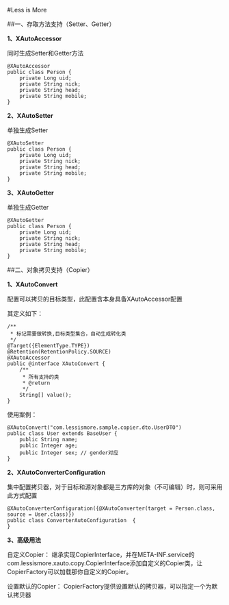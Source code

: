 #Less is More

##一、存取方法支持（Setter、Getter）

**1、XAutoAccessor**

同时生成Setter和Getter方法
```
@XAutoAccessor
public class Person {
    private Long uid;
    private String nick;
    private String head;
    private String mobile;
}

```

**2、XAutoSetter**

单独生成Setter
```
@XAutoSetter
public class Person {
    private Long uid;
    private String nick;
    private String head;
    private String mobile;
}

```

**3、XAutoGetter**

单独生成Getter
```
@XAutoGetter
public class Person {
    private Long uid;
    private String nick;
    private String head;
    private String mobile;
}

```

##二、对象拷贝支持（Copier）

**1、XAutoConvert**

配置可以拷贝的目标类型，此配置含本身具备XAutoAccessor配置

其定义如下：
```
/**
 * 标记需要做转换,目标类型集合，自动生成转化类
 */
@Target({ElementType.TYPE})
@Retention(RetentionPolicy.SOURCE)
@XAutoAccessor
public @interface XAutoConvert {
    /**
     * 所有支持的类
     * @return
     */
    String[] value();
}
```

使用案例：
```
@XAutoConvert("com.lessismore.sample.copier.dto.UserDTO")
public class User extends BaseUser {
    public String name;
    public Integer age;
    public Integer sex; // gender对应
}
```


**2、XAutoConverterConfiguration**

集中配置拷贝器，对于目标和源对象都是三方库的对象（不可编辑）时，则可采用此方式配置
```
@XAutoConverterConfiguration({@XAutoConverter(target = Person.class, source = User.class)})
public class ConverterAutoConfiguration  {
}
```

**3、高级用法**

自定义Copier：
继承实现CopierInterface，并在META-INF.service的com.lessismore.xauto.copy.CopierInterface添加自定义的Copier类，让CopierFactory可以加载那你自定义的Copier。

设置默认的Copier：
CopierFactory提供设置默认的拷贝器，可以指定一个为默认拷贝器